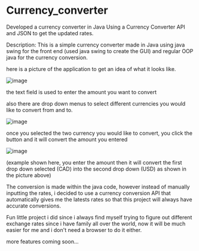 # Currency_converter
Developed a currency converter in Java Using a Currency Converter API and JSON to get the updated rates.

Description:
This is a simple currency converter made in Java using java swing for the front end (used java swing to create the GUI) and regular OOP java for the currency conversion.


here is a picture of the application to get an idea of what it looks like.

![image](https://user-images.githubusercontent.com/40302667/134257068-b51ee2d9-b949-40ff-9f7a-49da05c04153.png)

the text field is used to enter the amount you want to convert

also there are drop down menus to select different currencies you would like to convert from and to.

![image](https://user-images.githubusercontent.com/40302667/134257218-9e4f5430-a012-4d8b-b0fe-7da0c192c60e.png)
 
 once you selected the two currency you would like to convert, you click the button and it will convert the amount you entered
 
 ![image](https://user-images.githubusercontent.com/40302667/134257291-e1c51f7e-f2a2-43df-a0e6-f4e6ceb39115.png)
 
 (example shown here, you enter the amount then it will convert the first drop down selected (CAD) into the second drop down (USD) as shown in the picture above)
 
 The conversion is made within the java code, however instead of manually inputting the rates, i decided to use a currency conversion API that automatically gives me the latests rates so that this project will always have accurate conversions. 
 
 Fun little project i did since i always find myself trying to figure out different exchange rates since i have family all over the world, now it will be much easier for me and i don't need a browser to do it either.

more features coming soon...

 



